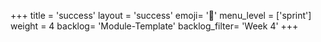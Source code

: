 +++
title = 'success'
layout = 'success'
emoji= '📝'
menu_level = ['sprint']
weight = 4
backlog= 'Module-Template'
backlog_filter= 'Week 4'
+++


